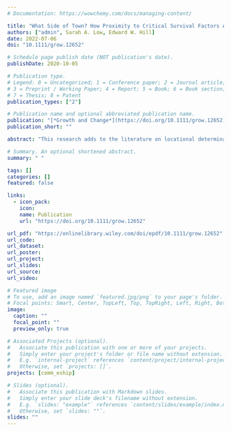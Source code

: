 ```yaml
---
# Documentation: https://wowchemy.com/docs/managing-content/

title: "What Side of Town? How Proximity to Critical Survival Factors Affects Rural Business Longevity"
authors: ["admin", Sarah A. Low, Edward W. Hill]
date: 2022-07-06
doi: "10.1111/grow.12652"

# Schedule page publish date (NOT publication's date).
publishDate: 2020-10-05

# Publication type.
# Legend: 0 = Uncategorized; 1 = Conference paper; 2 = Journal article;
# 3 = Preprint / Working Paper; 4 = Report; 5 = Book; 6 = Book section;
# 7 = Thesis; 8 = Patent
publication_types: ["2"]

# Publication name and optional abbreviated publication name.
publication: "[*Growth and Change*](https://doi.org/10.1111/grow.12652)"
publication_short: ""

abstract: "This research adds to the literature on locational determinants of business survival by focusing on an establishment’s proximity to fixed assets. Using longitudinal, establishment-level data from rural counties in the Midwestern United States, we developed a hazard model to estimate the likelihood of rural businesses surviving the Great Recession and the recovery that followed (2007–17). Two critical survival factors are of principal interest: proximity to a pre-automobile era downtown business district and proximity to a limited-access highway ramp. The results suggest that highway proximity enhances survival for manufacturing, transportation, and wholesaling establishments, as does own-industry agglomeration. For food, retail, and accommodation businesses, proximity to cultural anchor institutions enhances the probability of survival but competitive effects, including downtown proximity, reduce the likelihood of survival. On its own, proximity to a downtown was not associated with higher odds of business survival."

# Summary. An optional shortened abstract.
summary: " "

tags: []
categories: []
featured: false

links:
  - icon_pack:
    icon:
    name: Publication
    url: "https://doi.org/10.1111/grow.12652"

url_pdf: "https://onlinelibrary.wiley.com/doi/epdf/10.1111/grow.12652"
url_code:
url_dataset:
url_poster:
url_project:
url_slides:
url_source:
url_video:

# Featured image
# To use, add an image named `featured.jpg/png` to your page's folder.
# Focal points: Smart, Center, TopLeft, Top, TopRight, Left, Right, BottomLeft, Bottom, BottomRight.
image:
  caption: ""
  focal_point: ""
  preview_only: true

# Associated Projects (optional).
#   Associate this publication with one or more of your projects.
#   Simply enter your project's folder or file name without extension.
#   E.g. `internal-project` references `content/project/internal-project/index.md`.
#   Otherwise, set `projects: []`.
projects: [comm_eship]

# Slides (optional).
#   Associate this publication with Markdown slides.
#   Simply enter your slide deck's filename without extension.
#   E.g. `slides: "example"` references `content/slides/example/index.md`.
#   Otherwise, set `slides: ""`.
slides: ""
---
```

